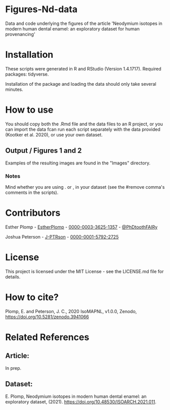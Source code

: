 # Figures-Nd-data
Data and code underlying the figures of the article 'Neodymium isotopes in modern human dental enamel: an exploratory dataset for human provenancing'


# Installation
These scripts were generated in R and RStudio (Version 1.4.1717). Required packages: tidyverse.

Installation of the package and loading the data should only take several minutes. 

# How to use
You should copy both the .Rmd file and the data files to an R project, or you can import the data fcan run each script separately with the data provided (Kootker et al. 2020), or use your own dataset.

## Output / Figures 1 and 2
Examples of the resulting images are found in the "Images" directory.

### Notes
Mind whether you are using . or , in your dataset (see the #remove comma's comments in the scripts).

# Contributors
Esther Plomp - [EstherPlomp](https://github.com/EstherPlomp) - [0000-0003-3625-1357](https://orcid.org/0000-0003-3625-1357) - [@PhDtoothFAIRy](https://twitter.com/PhDToothFAIRy)

Joshua Peterson - [J-PTRson](https://github.com/J-PTRSON) - [0000-0001-5792-2725](http://orcid.org/0000-0001-5792-2725)

# License
This project is licensed under the MIT License - see the LICENSE.md file for details.

# How to cite?
Plomp, E. and Peterson, J. C., 2020 IsoMAPNL, v1.0.0, Zenodo, https://doi.org/10.5281/zenodo.3941066

# Related References 
## Article: 
In prep. 
## Dataset: 
E. Plomp, Neodymium isotopes in modern human dental enamel: an exploratory dataset, (2021). https://doi.org/10.48530/ISOARCH.2021.011.
